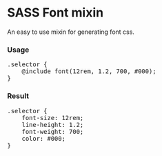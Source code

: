 # SASS Font mixin

An easy to use mixin for generating font css.

<h3>Usage</h3>

<pre>
.selector {
    @include font(12rem, 1.2, 700, #000);
}
</pre>

<h3>Result</h3>

<pre>
.selector {
    font-size: 12rem;
    line-height: 1.2;
    font-weight: 700;
    color: #000;
}
</pre>
